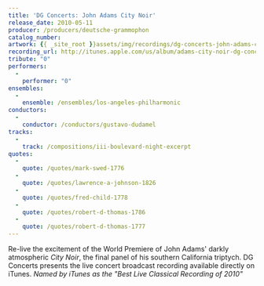 ```yaml
---
title: 'DG Concerts: John Adams City Noir'
release_date: 2010-05-11
producer: /producers/deutsche-grammophon
catalog_number: 
artwork: {{ _site_root }}assets/img/recordings/dg-concerts-john-adams-city-noir.jpg
recording_url: http://itunes.apple.com/us/album/adams-city-noir-dg-concerts/id370986983
tribute: "0"
performers: 
  -
    performer: "0"
ensembles: 
  -
    ensemble: /ensembles/los-angeles-philharmonic
conductors: 
  -
    conductor: /conductors/gustavo-dudamel
tracks: 
  -
    track: /compositions/iii-boulevard-night-excerpt
quotes: 
  -
    quote: /quotes/mark-swed-1776
  -
    quote: /quotes/lawrence-a-johnson-1826
  -
    quote: /quotes/fred-child-1778
  -
    quote: /quotes/robert-d-thomas-1786
  -
    quote: /quotes/robert-d-thomas-1777
---
```

Re-live the excitement of the World Premiere of John Adams' darkly atmospheric *City Noir*, the final panel of his southern California triptych.  DG Concerts presents the live concert broadcast recording available directly on iTunes. *Named by iTunes as the "Best Live Classical Recording of 2010"*